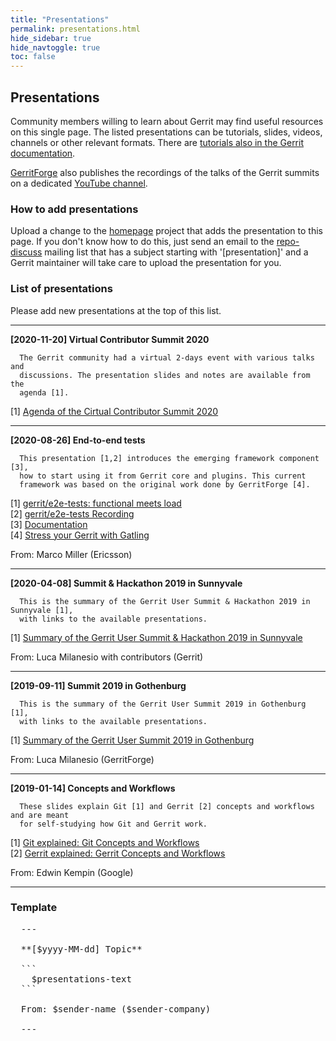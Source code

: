 ```yaml
---
title: "Presentations"
permalink: presentations.html
hide_sidebar: true
hide_navtoggle: true
toc: false
---
```


## Presentations

Community members willing to learn about Gerrit may find useful resources on this single page.
The listed presentations can be tutorials, slides, videos, channels or other relevant formats.
There are [tutorials also in the Gerrit documentation](https://gerrit-review.googlesource.com/Documentation/index.html#_tutorials).

[GerritForge](https://www.gerritforge.com) also publishes the recordings of the talks of the
Gerrit summits on a dedicated [YouTube channel](https://www.youtube.com/gerritforgetv).

### How to add presentations

Upload a change to the [homepage](https://gerrit-review.googlesource.com/admin/repos/homepage)
project that adds the presentation to this page. If you don't know how to do this, just
send an email to the [repo-discuss](https://groups.google.com/forum/#!forum/repo-discuss)
mailing list that has a subject starting with '[presentation]' and a Gerrit maintainer
will take care to upload the presentation for you.

### List of presentations

Please add new presentations at the top of this list.

---

**[2020-11-20] Virtual Contributor Summit 2020**

```
  The Gerrit community had a virtual 2-days event with various talks and
  discussions. The presentation slides and notes are available from the
  agenda [1].
```

[1] <a href="https://docs.google.com/document/d/1WauJfNxracjBK3PxuVnwNIppESGMBtZwxMYjxxeDN6M">Agenda of the Cirtual Contributor Summit 2020</a>

---

**[2020-08-26] End-to-end tests**

```
  This presentation [1,2] introduces the emerging framework component [3],
  how to start using it from Gerrit core and plugins. This current
  framework was based on the original work done by GerritForge [4].
```

[1] <a href="https://docs.google.com/presentation/d/1xZShuNKHmqeKAtfLzxwllQWze9P18i2nHbTzX_lQ9r4/edit?usp=sharing">gerrit/e2e-tests: functional meets load</a><br>
[2] <a href="https://drive.google.com/file/d/19YvJbPHDmwmMVcaehI1ot6xVdoQY0QxY/view?usp=sharing">gerrit/e2e-tests Recording</a><br>
[3] <a href="https://gerrit-review.googlesource.com/Documentation/dev-e2e-tests.html">Documentation</a><br>
[4] <a href="https://gitenterprise.me/2019/12/20/stress-your-gerrit-with-gatling/">Stress your Gerrit with Gatling</a>

From: Marco Miller (Ericsson)

---

**[2020-04-08] Summit & Hackathon 2019 in Sunnyvale**

```
  This is the summary of the Gerrit User Summit & Hackathon 2019 in Sunnyvale [1],
  with links to the available presentations.
```

[1] <a href="https://www.gerritcodereview.com/2020-04-08-user-summit-sunnyvale-summary.html">Summary of the Gerrit User Summit & Hackathon 2019 in Sunnyvale</a>

From: Luca Milanesio with contributors (Gerrit)

---

**[2019-09-11] Summit 2019 in Gothenburg**

```
  This is the summary of the Gerrit User Summit 2019 in Gothenburg [1],
  with links to the available presentations.
```

[1] <a href="https://www.gerritcodereview.com/2019-09-11-user-summit-gothenburg-summary.html">Summary of the Gerrit User Summit 2019 in Gothenburg</a>

From: Luca Milanesio (GerritForge)

---

**[2019-01-14] Concepts and Workflows**

```
  These slides explain Git [1] and Gerrit [2] concepts and workflows and are meant
  for self-studying how Git and Gerrit work.
```

[1] <a href="https://docs.google.com/presentation/d/1IQCRPHEIX-qKo7QFxsD3V62yhyGA9_5YsYXFOiBpgkk/edit?usp=sharing">Git explained: Git Concepts and Workflows</a><br>
[2] <a href="https://docs.google.com/presentation/d/1C73UgQdzZDw0gzpaEqIC6SPujZJhqamyqO1XOHjH-uk/edit?usp=sharing">Gerrit explained: Gerrit Concepts and Workflows</a>

From: Edwin Kempin (Google)

---

### Template

<pre>
  ---

  **[$yyyy-MM-dd] Topic**

  ```
    $presentations-text
  ```

  From: $sender-name ($sender-company)

  ---
</pre>
